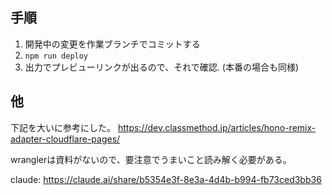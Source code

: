 ## 手順

1. 開発中の変更を作業ブランチでコミットする
2. `npm run deploy`
3. 出力でプレビューリンクが出るので、それで確認. (本番の場合も同様)

## 他

下記を大いに参考にした。
https://dev.classmethod.jp/articles/hono-remix-adapter-cloudflare-pages/

wranglerは資料がないので、要注意でうまいこと読み解く必要がある。

claude: https://claude.ai/share/b5354e3f-8e3a-4d4b-b994-fb73ced3bb36
